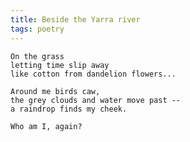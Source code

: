 ```yaml
---
title: Beside the Yarra river
tags: poetry
---
```


    On the grass
    letting time slip away
    like cotton from dandelion flowers...

    Around me birds caw,
    the grey clouds and water move past --
    a raindrop finds my cheek.

    Who am I, again?


